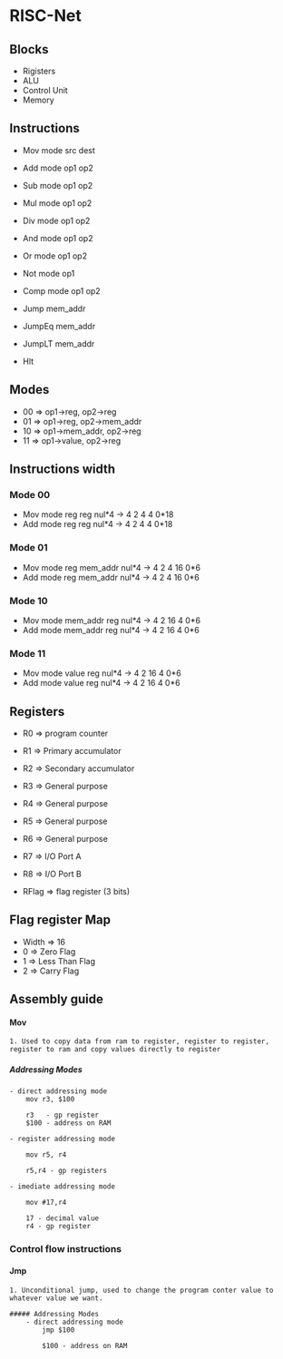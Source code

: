# RISC-Net

## Blocks
- Rigisters
- ALU
- Control Unit
- Memory
 
## Instructions
- Mov  mode src dest

- Add  mode op1 op2
- Sub  mode op1 op2
- Mul  mode op1 op2
- Div  mode op1 op2

- And  mode op1 op2
- Or   mode op1 op2
- Not  mode op1 

- Comp mode op1  op2

- Jump   mem_addr  
- JumpEq mem_addr  
- JumpLT mem_addr  

- Hlt   

## Modes
- 00 => op1->reg, op2->reg
- 01 => op1->reg, op2->mem_addr
- 10 => op1->mem_addr, op2->reg
- 11 => op1->value, op2->reg

## Instructions width

### Mode 00
- Mov mode reg reg nul\*4 -> 4 2 4 4 0\*18
- Add mode reg reg nul\*4 -> 4 2 4 4 0\*18

### Mode 01
- Mov mode reg mem_addr nul\*4 -> 4 2 4 16 0\*6
- Add mode reg mem_addr nul\*4 -> 4 2 4 16 0\*6 

### Mode 10
- Mov mode mem_addr reg nul\*4 -> 4 2 16 4 0\*6
- Add mode mem_addr reg nul\*4 -> 4 2 16 4 0\*6 

### Mode 11
- Mov mode value reg nul\*4 -> 4 2 16 4 0\*6
- Add mode value reg nul\*4 -> 4 2 16 4 0\*6 

## Registers

- R0 => program counter
- R1 => Primary accumulator
- R2 => Secondary accumulator
- R3 => General purpose
- R4 => General purpose
- R5 => General purpose
- R6 => General purpose
- R7 => I/O Port A
- R8 => I/O Port B 

- RFlag => flag register (3 bits)

## Flag register Map

- Width => 16
- 0 => Zero Flag
- 1 => Less Than Flag
- 2 => Carry Flag

## Assembly guide

#### Mov 
    1. Used to copy data from ram to register, register to register, register to ram and copy values directly to register

##### Addressing Modes
    - direct addressing mode
        mov r3, $100

        r3   - gp register
        $100 - address on RAM
    
    - register addressing mode
    
        mov r5, r4
      
        r5,r4 - gp registers
    
    - imediate addressing mode
        
        mov #17,r4

        17 - decimal value
        r4 - gp register

### Control flow instructions

#### Jmp
    1. Unconditional jump, used to change the program conter value to whatever value we want.

    ##### Addressing Modes
        - direct addressing mode
            jmp $100

            $100 - address on RAM
